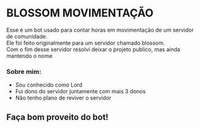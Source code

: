 <h1>BLOSSOM MOVIMENTAÇÃO</h1>

<p>
    Esse é um bot usado para contar horas em movimentação de um servidor de comunidade.</br>
    Ele foi feito originalmente para um servidor chamado blossom.</br>
    Com o fim desse servidor resolvi deixar o projeto publico, mas ainda mantendo o nome</br>
</p>

<h3>Sobre mim:</h3>
<ul>
    <li>Sou conhecido como Lord</li>
    <li>Fui dono do servidor juntamente com mais 3 donos</li>
    <li>Não tenho plano de reviver o servidor</li>
</ul>

<h2>Faça bom proveito do bot!</h2>

